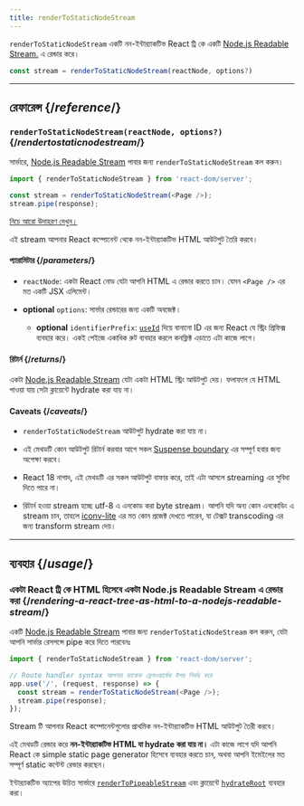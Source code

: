 ```yaml
---
title: renderToStaticNodeStream
---
```


<Intro>

`renderToStaticNodeStream` একটি নন-ইন্টার‍্যাকটিভ React ট্রি কে একটি [Node.js Readable Stream.](https://nodejs.org/api/stream.html#readable-streams) এ রেন্ডার করে।

```js
const stream = renderToStaticNodeStream(reactNode, options?)
```

</Intro>

<InlineToc />

---

## রেফারেন্স {/*reference*/}

### `renderToStaticNodeStream(reactNode, options?)` {/*rendertostaticnodestream*/}

সার্ভারে, [Node.js Readable Stream](https://nodejs.org/api/stream.html#readable-streams) পাবার জন্য `renderToStaticNodeStream` কল করুন।

```js
import { renderToStaticNodeStream } from 'react-dom/server';

const stream = renderToStaticNodeStream(<Page />);
stream.pipe(response);
```

[নিচে আরো উদাহরণ দেখুন।](#usage)

এই stream আপনার React কম্পোনেন্ট থেকে নন-ইন্টার‍্যাকটিভ HTML আউটপুট তৈরি করবে।

#### প্যারামিটার {/*parameters*/}

* `reactNode`: একটা React নোড যেটা আপনি HTML এ রেন্ডার করতে চান। যেমন `<Page />` এর মত একটি JSX এলিমেন্ট।

* **optional** `options`: সার্ভার রেন্ডারের জন্য একটি অবজেক্ট।
  * **optional** `identifierPrefix`: [`useId`](/reference/react/useId) দিয়ে বানানো ID এর জন্য React যে স্ট্রিং প্রিফিক্স ব্যবহার করে। একই পেইজে একাধিক রুট ব্যবহার করলে কনফ্লিক্ট এড়াতে এটা কাজে লাগে।

#### রিটার্ন {/*returns*/}

একটা [Node.js Readable Stream](https://nodejs.org/api/stream.html#readable-streams) যেটা একটা HTML স্ট্রিং আউটপুট দেয়। ফলাফলে যে HTML পাওয়া যায় সেটা ক্লায়েন্টে hydrate করা যায় না।

#### Caveats {/*caveats*/}

* `renderToStaticNodeStream` আউটপুট hydrate করা যায় না।

* এই মেথডটি কোন আউটপুট রিটার্ন করবার আগে সকল [Suspense boundary](/reference/react/Suspense) এর সম্পূর্ণ হবার জন্য অপেক্ষা করবে।

* React 18 নাগাদ, এই মেথডটি এর সকল আউটপুট বাফার করে, তাই এটা আসলে streaming এর সুবিধা দিতে পারে না।

* রিটার্ন হওয়া stream হচ্ছে utf-8 এ এনকোড করা byte stream। আপনি যদি অন্য কোন এনকোডিং এ stream চান, তাহলে [iconv-lite](https://www.npmjs.com/package/iconv-lite) এর মত কোন প্রজেক্ট দেখতে পারেন, যা টেক্সট transcoding এর জন্য transform stream দেয়।

---

## ব্যবহার {/*usage*/}

### একটা React ট্রি কে HTML হিসেবে একটা Node.js Readable Stream এ রেন্ডার করা {/*rendering-a-react-tree-as-html-to-a-nodejs-readable-stream*/}

একটি [Node.js Readable Stream](https://nodejs.org/api/stream.html#readable-streams) পাবার জন্য `renderToStaticNodeStream` কল করুন, যেটা আপনি সার্ভার রেসপন্সে pipe করে দিতে পারবেনঃ

```js {5-6}
import { renderToStaticNodeStream } from 'react-dom/server';

// Route handler syntax আপনার ব্যাকেন্ড ফ্রেমওয়ার্কের উপর নির্ভর করে
app.use('/', (request, response) => {
  const stream = renderToStaticNodeStream(<Page />);
  stream.pipe(response);
});
```

Stream টি আপনার React কম্পোনেন্টগুলোর প্রাথমিক নন-ইন্টার‍্যাকটিভ HTML আউটপুট তৈরী করবে।

<Pitfall>

এই মেথডটি রেন্ডার করে **নন-ইন্টার‍্যাকটিভ HTML যা hydrate করা যায় না।** এটা কাজে লাগে যদি আপনি React কে simple static page generator হিসেবে ব্যবহার করতে চান, অথবা আপনি ইমেইলের মত সম্পূর্ণ static কন্টেন্ট রেন্ডার করছেন।

ইন্টার‍্যাকটিভ অ্যাপের উচিত সার্ভারে [`renderToPipeableStream`](/reference/react-dom/server/renderToPipeableStream) এবং ক্লায়েন্টে [`hydrateRoot`](/reference/react-dom/client/hydrateRoot) ব্যবহার করা।

</Pitfall>
